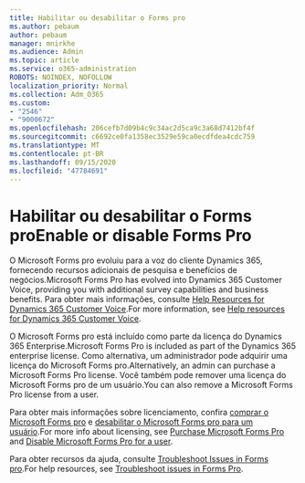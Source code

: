 ```yaml
---
title: Habilitar ou desabilitar o Forms pro
ms.author: pebaum
author: pebaum
manager: mnirkhe
ms.audience: Admin
ms.topic: article
ms.service: o365-administration
ROBOTS: NOINDEX, NOFOLLOW
localization_priority: Normal
ms.collection: Adm_O365
ms.custom:
- "2546"
- "9000672"
ms.openlocfilehash: 206cefb7d09b4c9c34ac2d5ca9c3a68d7412bf4f
ms.sourcegitcommit: c6692ce0fa1358ec3529e59ca0ecdfdea4cdc759
ms.translationtype: MT
ms.contentlocale: pt-BR
ms.lasthandoff: 09/15/2020
ms.locfileid: "47784691"
---
```

# <a name="enable-or-disable-forms-pro"></a><span data-ttu-id="276e2-102">Habilitar ou desabilitar o Forms pro</span><span class="sxs-lookup"><span data-stu-id="276e2-102">Enable or disable Forms Pro</span></span>

<span data-ttu-id="276e2-103">O Microsoft Forms pro evoluiu para a voz do cliente Dynamics 365, fornecendo recursos adicionais de pesquisa e benefícios de negócios.</span><span class="sxs-lookup"><span data-stu-id="276e2-103">Microsoft Forms Pro has evolved into Dynamics 365 Customer Voice, providing you with additional survey capabilities and business benefits.</span></span> <span data-ttu-id="276e2-104">Para obter mais informações, consulte [Help Resources for Dynamics 365 Customer Voice](https://go.microsoft.com/fwlink/p/?linkid=2128357).</span><span class="sxs-lookup"><span data-stu-id="276e2-104">For more information, see [Help resources for Dynamics 365 Customer Voice](https://go.microsoft.com/fwlink/p/?linkid=2128357).</span></span>  

<span data-ttu-id="276e2-105">O Microsoft Forms pro está incluído como parte da licença do Dynamics 365 Enterprise.</span><span class="sxs-lookup"><span data-stu-id="276e2-105">Microsoft Forms Pro is included as part of the Dynamics 365 enterprise license.</span></span> <span data-ttu-id="276e2-106">Como alternativa, um administrador pode adquirir uma licença do Microsoft Forms pro.</span><span class="sxs-lookup"><span data-stu-id="276e2-106">Alternatively, an admin can purchase a Microsoft Forms Pro license.</span></span> <span data-ttu-id="276e2-107">Você também pode remover uma licença do Microsoft Forms pro de um usuário.</span><span class="sxs-lookup"><span data-stu-id="276e2-107">You can also remove a Microsoft Forms Pro license from a user.</span></span>  

<span data-ttu-id="276e2-108">Para obter mais informações sobre licenciamento, confira [comprar o Microsoft Forms pro](https://docs.microsoft.com/forms-pro/purchase#purchase-microsoft-forms-pro-for-users-in-a-dynamics-365-tenant) e [desabilitar o Microsoft Forms pro para um usuário](https://docs.microsoft.com/forms-pro/purchase#disable-microsoft-forms-pro-for-a-user-1).</span><span class="sxs-lookup"><span data-stu-id="276e2-108">For more info about licensing, see [Purchase Microsoft Forms Pro](https://docs.microsoft.com/forms-pro/purchase#purchase-microsoft-forms-pro-for-users-in-a-dynamics-365-tenant) and [Disable Microsoft Forms Pro for a user](https://docs.microsoft.com/forms-pro/purchase#disable-microsoft-forms-pro-for-a-user-1).</span></span>
  
<span data-ttu-id="276e2-109">Para obter recursos da ajuda, consulte [Troubleshoot Issues in Forms pro](https://docs.microsoft.com/forms-pro/troubleshoot).</span><span class="sxs-lookup"><span data-stu-id="276e2-109">For help resources, see [Troubleshoot issues in Forms Pro](https://docs.microsoft.com/forms-pro/troubleshoot).</span></span>